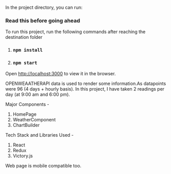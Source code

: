 In the project directory, you can run:

### Read this before going ahead

To run this project, run the following commands after reaching the destination folder

1. ### `npm install`

2. ### `npm start`

Open [http://localhost:3000](http://localhost:3000) to view it in the browser.

OPENWEAATHERAPI data is used to render some information.As datapoints were 96 (4 days + hourly basis). In this project, I have taken 2 readings per day (at 9:00 am and 6:00 pm).

Major Components -
1. HomePage
2. WeatherComponent
3. ChartBuilder

Tech Stack  and Libraries Used -
1. React
2. Redux
3. Victory.js

Web page is mobile compatible too.
